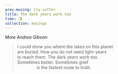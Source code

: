 ```yaml
--- 
prev-musing: try-softer
title: The dark years work too
time: 🌖
collection: musings
---
```

More <cite>Andrea Gibson</cite>:

> I could show you where the lakes on this planet\
are buried. How you do not need light-years\
to reach them. The dark years work too.\
Sometimes better. Sometimes grief\
&nbsp;&nbsp;&nbsp;&nbsp;&nbsp;&nbsp;&nbsp;&nbsp;
&nbsp;&nbsp;&nbsp;&nbsp;&nbsp;&nbsp;
is the fastest route to truth.